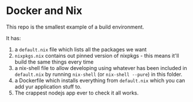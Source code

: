 # Docker and Nix

This repo is the smallest example of a build environment.

It has:
1. a `default.nix` file which lists all the packages we want
2. `nixpkgs.nix` contains out pinned version of nixpkgs - this means it'll build the
 same things every time
3. a nix-shell file to allow developing using whatever has been included in
`default.nix` by running `nix-shell` (or `nix-shell --pure`) in this folder.
4. a Dockerfile which installs everything from `default.nix` which you can add
yur application stuff to.
5. The crappest nodejs app ever to check it all works.
